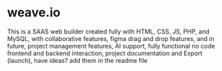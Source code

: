 # weave.io
This is a SAAS web builder created fully with HTML, CSS, JS, PHP, and MySQL, with collaborative features, figma drag and drop features, and in future, project management features, AI support, fully functional no code frontend and backend interaction, project documentation and Export (launch), have ideas? add them in the readme file
